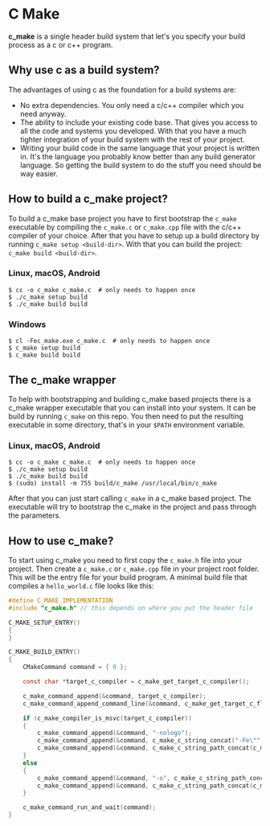 # C Make

**c_make** is a single header build system that let's you specify your build process
as a c or c++ program.

## Why use c as a build system?

The advantages of using c as the foundation for a build systems are:

  - No extra dependencies. You only need a c/c++ compiler which you need anyway.
  - The ability to include your existing code base. That gives you access to all the
    code and systems you developed. With that you have a much tighter integration of your
    build system with the rest of your project.
  - Writing your build code in the same language that your project is written in.
    It's the language you probably know better than any build generator language.
    So getting the build system to do the stuff you need should be way easier.

## How to build a c_make project?

To build a c_make base project you have to first bootstrap the `c_make` executable
by compiling the `c_make.c` or `c_make.cpp` file with the c/c++ compiler of your choice.
After that you have to setup up a build directory by running `c_make setup <build-dir>`.
With that you can build the project: `c_make build <build-dir>`.

### Linux, macOS, Android

```shell
$ cc -o c_make c_make.c  # only needs to happen once
$ ./c_make setup build
$ ./c_make build build
```

### Windows

```shell
$ cl -Fec_make.exe c_make.c  # only needs to happen once
$ c_make setup build
$ c_make build build
```

## The c_make wrapper

To help with bootstrapping and building c_make based projects there is a c_make wrapper executable
that you can install into your system. It can be build by running `c_make` on this repo.
You then need to put the resulting executable in some directory, that's in your `$PATH` environment variable.

### Linux, macOS, Android

```shell
$ cc -o c_make c_make.c  # only needs to happen once
$ ./c_make setup build
$ ./c_make build build
$ (sudo) install -m 755 build/c_make /usr/local/bin/c_make
```

After that you can just start calling `c_make` in a c_make based project.
The executable will try to bootstrap the c_make in the project and pass through the parameters.

## How to use c_make?

To start using c_make you need to first copy the `c_make.h` file into your project.
Then create a `c_make.c` or `c_make.cpp` file in your project root folder. This will be
the entry file for your build program. A minimal build file that compiles
a `hello_world.c` file looks like this:

```c
#define C_MAKE_IMPLEMENTATION
#include "c_make.h" // this depends on where you put the header file

C_MAKE_SETUP_ENTRY()
{
}

C_MAKE_BUILD_ENTRY()
{
    CMakeCommand command = { 0 };

    const char *target_c_compiler = c_make_get_target_c_compiler();

    c_make_command_append(&command, target_c_compiler);
    c_make_command_append_command_line(&command, c_make_get_target_c_flags());

    if (c_make_compiler_is_msvc(target_c_compiler))
    {
        c_make_command_append(&command, "-nologo");
        c_make_command_append(&command, c_make_c_string_concat("-Fe\"", c_make_c_string_path_concat(c_make_get_build_path(), "hello_world.exe"), "\""));
        c_make_command_append(&command, c_make_c_string_path_concat(c_make_get_source_path(), "hello_world.c"));
    }
    else
    {
        c_make_command_append(&command, "-o", c_make_c_string_path_concat(c_make_get_build_path(), "hello_world"));
        c_make_command_append(&command, c_make_c_string_path_concat(c_make_get_source_path(), "hello_world.c"));
    }

    c_make_command_run_and_wait(command);
}
```
